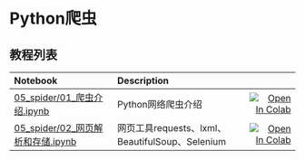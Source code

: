 # Python爬虫


## 教程列表

| Notebook     |      Description      |   |
|:----------|:-------------|------:|
| [05_spider/01_爬虫介绍.ipynb](https://github.com/shibing624/python-tutorial/blob/master/05_spider/01_爬虫介绍.ipynb)  | Python网络爬虫介绍  |[![Open In Colab](https://colab.research.google.com/assets/colab-badge.svg)](https://colab.research.google.com/github/shibing624/python-tutorial/blob/master/05_spider/01_爬虫介绍.ipynb) |
| [05_spider/02_网页解析和存储.ipynb](https://github.com/shibing624/python-tutorial/blob/master/05_spider/02_网页解析和存储.ipynb)  | 网页工具requests、lxml、BeautifulSoup、Selenium  |[![Open In Colab](https://colab.research.google.com/assets/colab-badge.svg)](https://colab.research.google.com/github/shibing624/python-tutorial/blob/master/05_spider/02_网页解析和存储.ipynb) |


